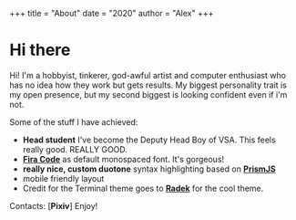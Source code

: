 +++
title = "About"
date = "2020"
author = "Alex"
+++

# Hi there

Hi! I'm a hobbyist, tinkerer, god-awful artist and computer enthusiast who has no idea how they work but gets results. My biggest personality trait is my open presence, but my second biggest is looking confident even if i'm not.

Some of the stuff I have achieved:
- **Head student** I've become the Deputy Head Boy of VSA. This feels really good. REALLY GOOD.
- [**Fira Code**](https://github.com/tonsky/FiraCode) as default monospaced font. It's gorgeous!
- **really nice, custom duotone** syntax highlighting based on [**PrismJS**](https://prismjs.com)
- mobile friendly layout
- Credit for the Terminal theme goes to [**Radek**](https://github.com/panr/hugo-theme-terminal) for the cool theme.

Contacts:
[**Pixiv**]
Enjoy!
